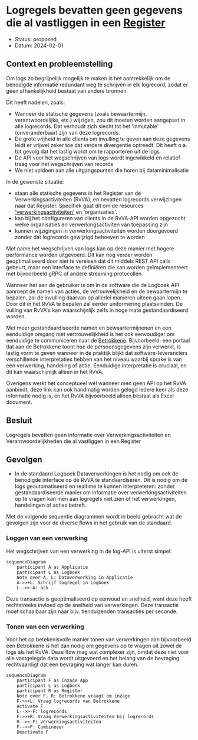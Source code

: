 # Logregels bevatten geen gegevens die al vastliggen in een [Register](https://logius-standaarden.github.io/logboek-dataverwerkingen/#dfn-registers)

- Status: proposed
- Datum: 2024-02-01

## Context en probleemstelling

Om logs zo begrijpelijk mogelijk te maken is het aantrekkelijk om de benodigde informatie redundant weg te schrijven in elk logrecord, zodat er geen afhankelijkheid bestaat van andere bronnen.

Dit heeft nadelen, zoals:

- Wanneer de statische gegevens (zoals bewaartermijn, verantwoordelijke, etc.) wijzigen, zou dit moeten worden aangepast in alle logrecords. Dat verhoudt zich slecht tot het 'inmutable' (onveranderbaar) zijn van deze logrecords.
- De grote vrijheid in alle clients om invulling te geven aan deze gegevens leidt er vrijwel zeker toe dat verdere divergentie optreedt. Dit heeft o.a. tot gevolg dat het lastig wordt om te rapporteren uit de logs
- De API voor het wegschrijven van logs wordt ingewikkeld en relatief traag voor het wegschrijven van records
- We niet voldoen aan alle uitgangspunten die horen bij dataminimalisatie

In de gewenste situatie:

- staan alle statische gegevens in het Register van de Verwerkingsactiviteiten (RvVA), en bevatten logrecords verwijzingen naar dat Register. Specifiek gaat dit om de resources ['verwerkingsactiviteiten'](https://logius-standaarden.github.io/logboek-dataverwerkingen/#dfn-verwerkingsactiviteiten) en 'organisaties'.
- kan bij het configureren van clients in de RvVA-API worden opgezocht welke organisaties en verwerkingsactiviten van toepassing zijn
- kunnen wijzigingen in verwerkingsactiviteiten worden doorgevoerd zonder dat logrecords gewijzigd behoeven te worden

Met name het wegschrijven van logs kan op deze manier met hogere performance worden uitgevoerd. Dit kan nog verder worden geoptimaliseerd door niet te vereisen dat dit middels REST API calls gebeurt, maar een interface te definiëren die kan worden geïmplementeert met bijvoorbeeld gRPC of andere streaming protocollen.

Wanneer het aan de gebruiker is om in de software die de Logboek API aanroept de namen van acties, de vetrouwelijkheid en de bewaartermijn te bepalen, zal de invulling daarvan op allerlei manieren uiteen gaan lopen. Door dit in het RvVA te bepalen zal eerder uniformering plaatsvinden. De vulling van RvVA's kan waarschijnlijk zelfs in hoge mate gestandaardiseerd worden.

Met meer gestandaardiseerde namen en bewaartermijnenen en een eenduidige omgang met vertrouwelijkheid is het ook eenvoudiger om eenduidige te communiceren naar de [Betrokkene](https://logius-standaarden.github.io/logboek-dataverwerkingen/#dfn-betrokkenen). Bijvoorbeeld: een portaal dat aan de Betrokkene toont hoe de persoonsgegevens zijn verwerkt, is lastig vorm te geven wanneer in de praktijk blijkt dat software-leveranciers verschillende interpretaties hebben van het niveau waarbij sprake is van een verwerking, handeling of actie. Eenduidige interpretatie is cruciaal, en dit kan waarschijnlijk alleen in het RvVA.

Overigens werkt het conceptueel wél wanneer men geen API op het RvVA aanbiedt, deze link kan ook handmatig worden gelegd iedere keer als deze informatie nodig is, en het RvVA bijvoorbeeld alleen bestaat als Excel document.

## Besluit

Logregels bevatten geen informatie over Verwerkingsactiviteiten en Verantwoordelijkheden die al vastliggen in een Register

## Gevolgen

- In de standaard Logboek Dataverwerkingen is het nodig om ook de benodigde interface op de RvVA te standaardiseren. Dit is nodig om de logs geautomatiseerd en realtime te kunnen interpreteren: zonder gestandaardiseerde manier om informatie over verwerkingsactiviteiten op te vragen kan men aan logregels niet zien of het verwerkingen, handelingen of acties betreft.

Met de volgende sequentie diagrammen wordt in beeld gebracht wat de gevolgen zijn voor de diverse flows in het gebruik van de standaard.

### Loggen van een verwerking

Het wegschrijven van een verwerking in de log-API is uiterst simpel:

```mermaid
sequenceDiagram
    participant A as Applicatie
    participant L as Logboek
    Note over A, L: Dataverwerking in Applicatie
    A->>+L: Schrijf logregel in Logboek
    L-->>-A: ack
```

Deze transactie is geoptimaliseerd op eenvoud en snelheid, want deze heeft rechtstreeks invloed op de snelheid van verwerkingen. Deze transactie moet schaalbaar zijn naar bijv. tienduizenden transacties per seconde.

### Tonen van een verwerking

Voor het op betekenisvolle manier tonen van verwerkingen aan bijvoorbeeld een Betrokkene is het dan nodig om gegevens op te vragen uit zowel de logs als het RvVA. Deze flow mag wat complexer zijn, omdat deze niet voor alle vastgelegde data wordt uitgevoerd en het belang van de bevraging rechtvaardigt dat een bevraging wat langer kan duren.

```mermaid
sequenceDiagram
    participant F as Inzage App
    participant L as Logboek
    participant R as Register
    Note over F, R: Betrokkene vraagt om inzage
    F->>+L: Vraag logrecords van Betrokkene
    Activate F
    L-->>-F: logrecords
    F->>+R: Vraag Verwerkingsactiviteiten bij logrecords
    R-->>-F: verwerkingsactiviteiten
    F-->>F: Combineeer
    Deactivate F
```
